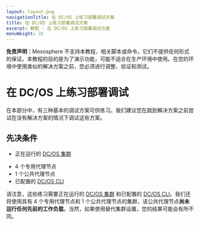```yaml
---
layout: layout.pug
navigationTitle: 在 DC/OS 上练习部署调试方案
title: 在 DC/OS 上练习部署调试方案
excerpt: 教程 - 在 DC/OS 上练习部署调试方案
menuWeight: 31
---
```

<p class="message--warning"><strong>免责声明：</strong>Mesosphere 不支持本教程、相关脚本或命令，它们不提供任何形式的保证。本教程的目的是为了演示功能，可能不适合在生产环境中使用。在您的环境中使用类似的解决方案之前，您必须进行调整、验证和测试。</p>

<a name=hands-on></a>

# 在 DC/OS 上练习部署调试

在本部分中，有三种基本的调试方案可供练习。我们建议您在跳到解决方案之前尝试在没有解决方案的情况下调试这些方案。

## 先决条件

* 正在运行的 [DC/OS 集群](/cn/1.11/installing/oss/)
 - 4 个专用代理节点
 - 1 个公共代理节点
- 已配置的 [DC/OS CLI](https://docs.mesosphere.com/1.11/cli/install/)

请注意，这些练习需要正在运行的 [DC/OS 集群](/cn/1.11/installing/) 和已配置的 [DC/OS CLI](https://docs.mesosphere.com/1.11/cli/install/)。我们还将使用具有 4 个专用代理节点和 1 个公共代理节点的集群，该公共代理节点**尚未运行任何先前的工作负载**。当然，如果使用替代集群设置，您的结果可能会有所不同。
